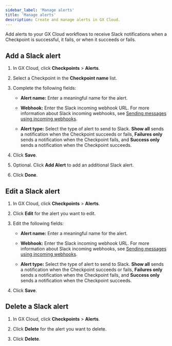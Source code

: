 ```yaml
---
sidebar_label: 'Manage alerts'
title: 'Manage alerts'
description: Create and manage alerts in GX Cloud.
---
```


Add alerts to your GX Cloud workflows to receive Slack notifications when a Checkpoint is successful, it fails, or when it succeeds or fails.

## Add a Slack alert

1. In GX Cloud, click **Checkpoints** > **Alerts**.

2. Select a Checkpoint in the **Checkpoint name** list.

3. Complete the following fields:

    - **Alert name:** Enter a meaningful name for the alert.

    - **Webhook:** Enter the Slack incoming webhook URL. For more information about Slack incoming webhooks, see [Sending messages using incoming webhooks](https://api.slack.com/messaging/webhooks).

    - **Alert type:** Select the type of alert to send to Slack. **Show all** sends a notification when the Checkpoint succeeds or fails, **Failures only** sends a notification when the Checkpoint fails, and **Success only** sends a notification when the Checkpoint succeeds. 

4. Click **Save**.

5. Optional. Click **Add Alert** to add an additional Slack alert.

6. Click **Done**.

## Edit a Slack alert

1. In GX Cloud, click **Checkpoints** > **Alerts**.

2. Click **Edit** for the alert you want to edit.

3. Edit the following fields:

    - **Alert name:** Enter a meaningful name for the alert.

    - **Webhook:** Enter the Slack incoming webhook URL. For more information about Slack incoming webhooks, see [Sending messages using incoming webhooks](https://api.slack.com/messaging/webhooks).

    - **Alert type:** Select the type of alert to send to Slack. **Show all** sends a notification when the Checkpoint succeeds or fails, **Failures only** sends a notification when the Checkpoint fails, and **Success only** sends a notification when the Checkpoint succeeds. 

4. Click **Save**.

## Delete a Slack alert

1. In GX Cloud, click **Checkpoints** > **Alerts**.

2. Click **Delete** for the alert you want to delete.

3. Click **Delete**.